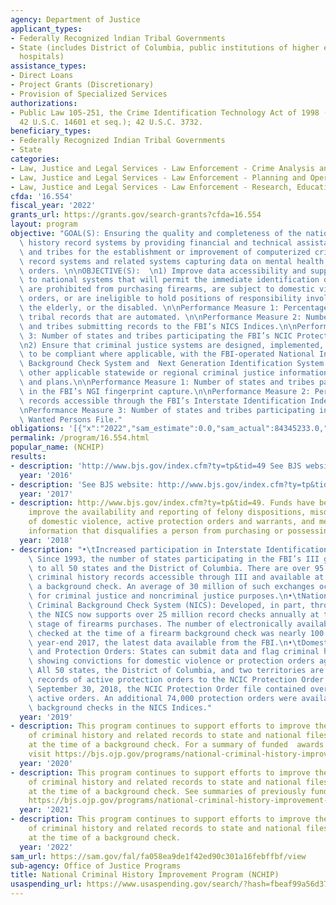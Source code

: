 ```yaml
---
agency: Department of Justice
applicant_types:
- Federally Recognized lndian Tribal Governments
- State (includes District of Columbia, public institutions of higher education and
  hospitals)
assistance_types:
- Direct Loans
- Project Grants (Discretionary)
- Provision of Specialized Services
authorizations:
- Public Law 105-251, the Crime Identification Technology Act of 1998 (codified at
  42 U.S.C. 14601 et seq.); 42 U.S.C. 3732.
beneficiary_types:
- Federally Recognized Indian Tribal Governments
- State
categories:
- Law, Justice and Legal Services - Law Enforcement - Crime Analysis and Data
- Law, Justice and Legal Services - Law Enforcement - Planning and Operations
- Law, Justice and Legal Services - Law Enforcement - Research, Education, Training
cfda: '16.554'
fiscal_year: '2022'
grants_url: https://grants.gov/search-grants?cfda=16.554
layout: program
objective: "GOAL(S): Ensuring the quality and completeness of the nation’s criminal\
  \ history record systems by providing financial and technical assistance to states\
  \ and tribes for the establishment or improvement of computerized criminal history\
  \ record systems and related systems capturing data on mental health and protective\
  \ orders. \n\nOBJECTIVE(S):  \n1) Improve data accessibility and support data transmissions\
  \ to national systems that will permit the immediate identification of persons who\
  \ are prohibited from purchasing firearms, are subject to domestic violence protective\
  \ orders, or are ineligible to hold positions of responsibility involving children,\
  \ the elderly, or the disabled. \n\nPerformance Measure 1: Percentage of state or\
  \ tribal records that are automated. \n\nPerformance Measure 2: Number of states\
  \ and tribes submitting records to the FBI’s NICS Indices.\n\nPerformance Measure\
  \ 3: Number of states and tribes participating the FBI’s NCIC Protection Order File.\n\
  \n2) Ensure that criminal justice systems are designed, implemented, or upgraded\
  \ to be compliant where applicable, with the FBI-operated National Instant Criminal\
  \ Background Check System and  Next Generation Identification System (NGI), meet\
  \ other applicable statewide or regional criminal justice information sharing standards\
  \ and plans.\n\nPerformance Measure 1: Number of states and tribes participating\
  \ in the FBI’s NGI fingerprint capture.\n\nPerformance Measure 2: Percentage of\
  \ records accessible through the FBI’s Interstate Identification Index (III). \n\
  \nPerformance Measure 3: Number of states and tribes participating in the FBI’s\
  \ Wanted Persons File."
obligations: '[{"x":"2022","sam_estimate":0.0,"sam_actual":84345233.0,"usa_spending_actual":95725720.58},{"x":"2023","sam_estimate":70000000.0,"sam_actual":0.0,"usa_spending_actual":138633144.32},{"x":"2024","sam_estimate":64000000.0,"sam_actual":0.0,"usa_spending_actual":-1866801.32}]'
permalink: /program/16.554.html
popular_name: (NCHIP)
results:
- description: 'http://www.bjs.gov/index.cfm?ty=tp&tid=49 See BJS website  https://www.bjs.gov/index.cfm?ty=tp&tid=47#state_by_state '
  year: '2016'
- description: 'See BJS website: http://www.bjs.gov/index.cfm?ty=tp&tid=49.'
  year: '2017'
- description: http://www.bjs.gov/index.cfm?ty=tp&tid=49. Funds have been used to
    improve the availability and reporting of felony dispositions, misdemeanor convictions
    of domestic violence, active protection orders and warrants, and mental health
    information that disqualifies a person from purchasing or possessing a firearm.
  year: '2018'
- description: "•\tIncreased participation in Interstate Identification Index (III):\
    \ Since 1993, the number of states participating in the FBI’s III grew from 26\
    \ to all 50 states and the District of Columbia. There are over 95 million fingerprint-supported\
    \ criminal history records accessible through III and available at the time of\
    \ a background check. An average of 30 million of such exchanges occur monthly\
    \ for criminal justice and noncriminal justice purposes.\n•\tNational Instant\
    \ Criminal Background Check System (NICS): Developed, in part, through NCHIP funding,\
    \ the NICS now supports over 25 million record checks annually at the presale\
    \ stage of firearms purchases. The number of electronically available records\
    \ checked at the time of a firearm background check was nearly 100 million at\
    \ year-end 2017, the latest data available from the FBI.\n•\tDomestic Violence\
    \ and Protection Orders: States can submit data and flag criminal history records\
    \ showing convictions for domestic violence or protection orders against people.\
    \ All 50 states, the District of Columbia, and two territories are submitting\
    \ records of active protection orders to the NCIC Protection Order File. As of\
    \ September 30, 2018, the NCIC Protection Order file contained over 1.8 million\
    \ active orders. An additional 74,000 protection orders were available for firearm-related\
    \ background checks in the NICS Indices."
  year: '2019'
- description: This program continues to support efforts to improve the reporting
    of criminal history and related records to state and national files to be available
    at the time of a background check. For a summary of funded  awards by State, please
    visit https://bjs.ojp.gov/programs/national-criminal-history-improvement-program/state-profiles#wyc88v
  year: '2020'
- description: This program continues to support efforts to improve the reporting
    of criminal history and related records to state and national files to be available
    at the time of a background check. See summaries of previously funded awards here
    https://bjs.ojp.gov/programs/national-criminal-history-improvement-program/state-profiles#wyc88v
  year: '2021'
- description: This program continues to support efforts to improve the reporting
    of criminal history and related records to state and national files to be available
    at the time of a background check.
  year: '2022'
sam_url: https://sam.gov/fal/fa058ea9de1f42ed90c301a16febffbf/view
sub-agency: Office of Justice Programs
title: National Criminal History Improvement Program (NCHIP)
usaspending_url: https://www.usaspending.gov/search/?hash=fbeaf99a56d3703c6685a09628fa490d
---
```

